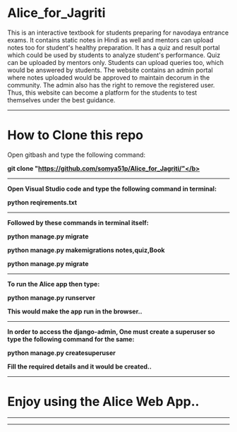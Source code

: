 # Alice_for_Jagriti

This is an interactive textbook for students preparing for navodaya entrance exams. It contains static notes in Hindi as well and mentors can upload notes too for student's healthy preparation. It has a quiz and result portal which could be used by students to analyze student's performance. Quiz can be uploaded by mentors only. Students can upload queries too, which would be answered by students. The website contains an admin portal where notes uploaded would be approved to maintain decorum in the community. The admin also has the right to remove the registered user. Thus, this website can become a platform for the students to test themselves under the best guidance. 

************************************************************

# How to Clone this repo

Open gitbash and type the following command:

<b>git clone "https://github.com/somya51p/Alice_for_Jagriti/"</b>

*************************************************************
Open Visual Studio code and type the following command in terminal:

python reqirements.txt

*************************************************************
Followed by these commands in terminal itself:

python manage.py migrate

python manage.py makemigrations notes,quiz,Book

python manage.py migrate

*************************************************************

To run the Alice app then type:

python manage.py runserver

This would make the app run in the browser..
**************************************************************

In order to access the django-admin, One must create a superuser so type the following command for the same:

python manage.py createsuperuser

Fill the required details and it would be created..

**************************************************************

# Enjoy using the Alice Web App..

**************************************************************
**************************************************************
